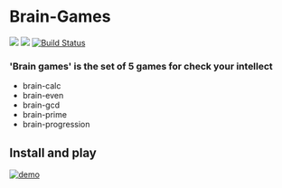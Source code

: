 # Brain-Games
<a href="https://codeclimate.com/github/codeclimate/codeclimate/maintainability"><img src="https://api.codeclimate.com/v1/badges/a99a88d28ad37a79dbf6/maintainability" /></a>
<a href="https://codeclimate.com/github/codeclimate/codeclimate/test_coverage"><img src="https://api.codeclimate.com/v1/badges/a99a88d28ad37a79dbf6/test_coverage" /></a>
[![Build Status](https://travis-ci.org/Gumarov1991/php-project-lvl1.svg?branch=master)](https://travis-ci.org/Gumarov1991/php-project-lvl1)

### 'Brain games' is the set of 5 games for check your intellect

- brain-calc
- brain-even
- brain-gcd
- brain-prime
- brain-progression

## Install and play

[![demo](https://asciinema.org/a/8UUrtopw6EtHNZLyC5X5lnUtZ.svg)](https://asciinema.org/a/8UUrtopw6EtHNZLyC5X5lnUtZ?autoplay=1)

